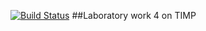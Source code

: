 [![Build Status](https://travis-ci.com/freesummerwind/lab05.svg?branch=master)](https://travis-ci.com/freesummerwind/lab04)
##Laboratory work 4 on TIMP
